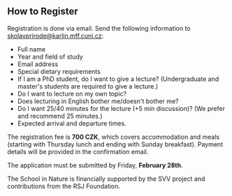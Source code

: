 
## How to Register

Registration is done via email. Send the following information to [skolavprirode@karlin.mff.cuni.cz](mailto:skolavprirode@karlin.mff.cuni.cz):

- Full name
- Year and field of study
- Email address
- Special dietary requirements
- If I am a PhD student, do I want to give a lecture? (Undergraduate and master's students are required to give a lecture.)
- Do I want to lecture on my own topic?
- Does lecturing in English bother me/doesn't bother me?
- Do I want 25/40 minutes for the lecture (+5 min discussion)? (We prefer and recommend 25 minutes.)
- Expected arrival and departure times.

The registration fee is <b>700 CZK</b>, which covers accommodation and meals (starting with Thursday lunch and ending with Sunday breakfast). Payment details will be provided in the confirmation email.

The application must be submitted by Friday, <b>February&nbsp;28th</b>.

The School in Nature is financially supported by the SVV project and contributions from the RSJ Foundation.
